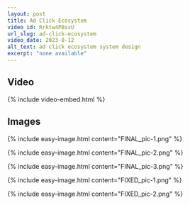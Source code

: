 ```yaml
---
layout: post
title: Ad Click Ecosystem
video_id: Rrktw4PBsvU
url_slug: ad-click-ecosystem
video_date: 2023-8-12
alt_text: ad click ecosystem system design
excerpt: "none available"
---
```



## Video

{% include video-embed.html %}


## Images

{% include easy-image.html content="FINAL_pic-1.png" %}

{% include easy-image.html content="FINAL_pic-2.png" %}

{% include easy-image.html content="FINAL_pic-3.png" %}

{% include easy-image.html content="FIXED_pic-1.png" %}

{% include easy-image.html content="FIXED_pic-2.png" %}

